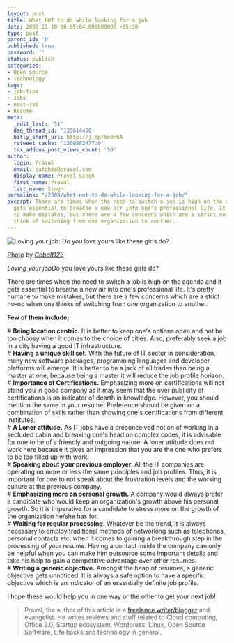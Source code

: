 ```yaml
---
layout: post
title: What NOT to do while looking for a job
date: 2008-11-10 06:05:04.000000000 +05:30
type: post
parent_id: '0'
published: true
password: ''
status: publish
categories:
- Open Source
- Technology
tags:
- job-tips
- Jobs
- next-job
- Resume
meta:
  _edit_last: '51'
  dsq_thread_id: '135614450'
  bitly_short_url: http://j.mp/ko0rhA
  retweet_cache: '1309582477:0'
  trx_addons_post_views_count: '50'
author:
  login: Praval
  email: catchme@praval.com
  display_name: Praval Singh
  first_name: Praval
  last_name: Singh
permalink: "/2008/what-not-to-do-while-looking-for-a-job/"
excerpt: There are times when the need to switch a job is high on the agenda and it
  gets essential to breathe a new air into one's professional life. It's pretty humane
  to make mistakes, but there are a few concerns which are a strict no-no when we
  think of switching from one organization to another.
---
```

<div class="figure"><img src="/static/2008/11/i-heart-my-job.jpg" alt="Loving your job: Do you love yours like these girls do?" />
<p class="credit"><abbr class="type" title="Photograph">Photo</abbr> by <cite><a href="http://www.flickr.com/photos/cobalt/2807290411/">Cobalt123</a></cite></p>
<p class="caption"><em class="title">Loving your job</em>Do you love yours like these girls do?</p>
</div>
<p><!--more--></p>
<p>There are times when the need to switch a job is high on the agenda and it gets essential to breathe a new air into one's professional life. It's pretty humane to make mistakes, but there are a few concerns which are a strict no-no when one thinks of switching from one organization to another.</p>
<p><strong>Few of them include;</strong></p>
<p># <strong>Being location centric.</strong> It is better to keep one's options open and not be too choosy when it comes to the choice of cities. Also, preferably seek a job in a city having a good IT infrastructure.<br />
# <strong>Having a unique skill set.</strong> With the future of IT sector in consideration, many new software packages, programming languages and developer platforms will emerge. It is better to be a jack of all trades than being a master at one, because being a master it will reduce the job profile horizon.<br />
# <strong>Importance of Certifications.</strong> Emphasizing more on certifications will not stand you in good company as it may seem that the over publicity of certifications is an indicator of dearth in knowledge. However, you should mention the same in your resume. Preference should be given on a combination of skills rather than showing one's certifications from different institutes.<br />
# <strong>A Loner attitude.</strong> As IT jobs have a preconceived notion of working in a secluded cabin and breaking one's head on complex codes, it is advisable for one to be of a friendly and outgoing nature. A loner attitude does not work here because it gives an impression that you are the one who prefers to be too filled up with work.<br />
# <strong>Speaking about your previous employer.</strong> All the IT companies are operating on more or less the same principles and job profiles. Thus, it is important for one to not speak about the frustration levels and the working culture at the previous company.<br />
# <strong>Emphasizing more on personal growth.</strong> A company would always prefer a candidate who would keep an organization's growth above his personal growth. So it is imperative for a candidate to stress more on the growth of the organization he/she has for.<br />
# <strong>Waiting for regular processing.</strong> Whatever be the trend, it is always necessary to employ traditional methods of networking such as telephones, personal contacts etc. when it comes to gaining a breakthrough step in the processing of your resume. Having a contact inside the company can only be helpful when you can make him outsource some important details and take his help to gain a competitive advantage over other resumes.<br />
# <strong>Writing a generic objective.</strong> Amongst the heap of resumes, a generic objective gets unnoticed. It is always a safe option to have a specific objective which is an indicator of an essentially definite job profile. </p>
<p>I hope these would help you in one way or the other to get your next job! </p>
<blockquote><p>Praval, the author of this article is a <a href="http://praval.com/">freelance writer/blogger</a> and evangelist. He writes reviews and stuff related to Cloud computing, Office 2.0, Startup ecosystem, Wordpress, Linux, Open Source Software, Life hacks and technology in general.</p></blockquote>
